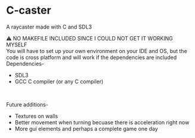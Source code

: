 # C-caster
A raycaster made with C and SDL3

⚠️ NO MAKEFILE INCLUDED SINCE I COULD NOT GET IT WORKING MYSELF <br>
You will have to set up your own environment on your IDE and OS, but the code is cross platform and will work if the dependencies are included
<br>
Dependencies-
<ul>
  <li>SDL3</li>
  <LI>GCC C compiler (or any C compiler)</LI>
</ul>
<BR>

Future additions-
<ul>
  <li> Textures on walls </li>
  <li>Better movement when turning becuase there is acceleration right now</li>
  <li>More gui elements and perhaps a complete game one day</li>
</ul>
